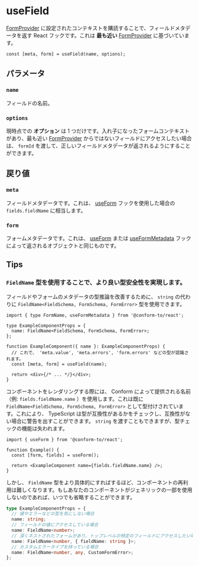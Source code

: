 # useField

[FormProvider](./FormProvider.md) に設定されたコンテキストを購読することで、フィールドメタデータを返す React フックです。これは **最も近い** [FormProvider](./FormProvider.md) に基づいています。

```tsx
const [meta, form] = useField(name, options);
```

## パラメータ

### `name`

フィールドの名前。

### `options`

現時点での **オプション** は 1 つだけです。入れ子になったフォームコンテキストがあり、最も近い [FormProvider](./FormProvider.md) からではないフィールドにアクセスしたい場合は、 `formId` を渡して、正しいフィールドメタデータが返されるようにすることができます。

## 戻り値

### `meta`

フィールドメタデータです。これは、 [useForm](./useForm.md) フックを使用した場合の `fields.fieldName` に相当します。

### `form`

フォームメタデータです。これは、 [useForm](./useForm.md) または [useFormMetadata](./useFormMetadata.md) フックによって返されるオブジェクトと同じものです。

## Tips

### `FieldName` 型を使用することで、より良い型安全性を実現します。

フィールドやフォームのメタデータの型推論を改善するために、 `string` の代わりに `FieldName<FieldSchema, FormSchema, FormError>` 型を使用できます。

```tsx
import { type FormName, useFormMetadata } from '@conform-to/react';

type ExampleComponentProps = {
  name: FieldName<FieldSchema, FormSchema, FormError>;
};

function ExampleComponent({ name }: ExampleComponentProps) {
  // これで、 'meta.value', 'meta.errors', 'form.errors' などの型が認識されます。
  const [meta, form] = useField(name);

  return <div>{/* ... */}</div>;
}
```

コンポーネントをレンダリングする際には、 Conform によって提供される名前（例: `fields.fieldName.name` ）を使用します。これは既に `FieldName<FieldSchema, FormSchema, FormError>` として型付けされています。これにより、 TypeScript は型が互換性があるかをチェックし、互換性がない場合に警告を出すことができます。 `string` を渡すこともできますが、型チェックの機能は失われます。

```tsx
import { useForm } from '@conform-to/react';

function Example() {
  const [form, fields] = useForm();

  return <ExampleComponent name={fields.fieldName.name} />;
}
```

しかし、 `FieldName` 型をより具体的にすればするほど、コンポーネントの再利用は難しくなります。もしあなたのコンポーネントがジェネリックの一部を使用しないのであれば、いつでも省略することができます。

```ts
type ExampleComponentProps = {
  // 値やエラーなどの型を気にしない場合
  name: string;
  // フィールドの値にアクセスしている場合
  name: FieldName<number>;
  // 深くネストされたフォームがあり、トップレベルの特定のフィールドにアクセスしたい場合
  name: FieldName<number, { fieldName: string }>;
  // カスタムエラータイプを持っている場合
  name: FieldName<number, any, CustomFormError>;
};
```
